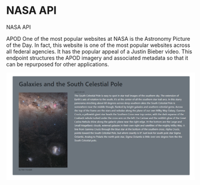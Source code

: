 # NASA API
NASA API

APOD
One of the most popular websites at NASA is the Astronomy Picture of the Day. In fact, this website is one of the most popular websites across all federal agencies. It has the popular appeal of a Justin Bieber video. This endpoint structures the APOD imagery and associated metadata so that it can be repurposed for other applications.

![alt text](https://github.com/laithbhais/NASA-api/blob/main/nasa.png)
